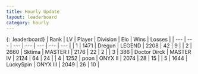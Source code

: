```yaml
---
title: Hourly Update
layout: leaderboard
category: hourly
---
```


{: .leaderboard}
| Rank | LV | Player | Division | Elo | Wins | Losses |
| --- | --- | --- | --- | --- | --- | --- |
| <span data-change="0">1</span> | 1471 | <span title="ID: 337810">Dregun</span> | LEGEND | <span data-change="0">2208</span> | <span data-change="0">42</span> | <span data-change="0">9</span> |
| <span data-change="0">2</span> | 2660 | <span title="ID: 353063">Sktima</span> | MASTER I | <span data-change="20">2176</span> | <span data-change="3">22</span> | <span data-change="0">2</span> |
| <span data-change="0">3</span> | 386 | <span title="ID: 67210">Doctor Dirck</span> | MASTER IV | <span data-change="0">2124</span> | <span data-change="0">64</span> | <span data-change="0">24</span> |
| <span data-change="0">4</span> | 1252 | <span title="ID: 540690">poon</span> | ONYX II | <span data-change="0">2074</span> | <span data-change="0">28</span> | <span data-change="0">15</span> |
| <span data-change="0">5</span> | 1644 | <span title="ID: 498412">LuckySpin</span> | ONYX III | <span data-change="0">2049</span> | <span data-change="0">26</span> | <span data-change="0">10</span> |